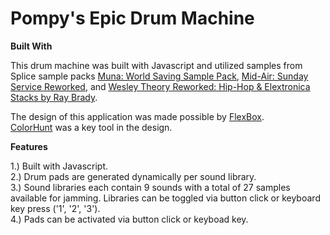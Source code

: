 # Pompy's Epic Drum Machine

<strong>Built With</strong>

This drum machine was built with Javascript and utilized samples from Splice sample packs <a href="https://splice.com/sounds/splice/muna-pack"> Muna: World Saving Sample Pack</a>, <a href="https://splice.com/sounds/jammcard-samples/jammcard-mid-air-sunday-service-reworked"> Mid-Air: Sunday Service Reworked</a>, and <a href="https://splice.com/sounds/jammcard-samples/wesley-theory-reworked-hip-hop-electronica-stacks-by-ray-brady"> Wesley Theory Reworked: Hip-Hop & Elextronica Stacks by Ray Brady</a>.<br>

The design of this application was made possible by <a href="https://developer.mozilla.org/es/docs/Web/CSS/CSS_Flexible_Box_Layout/Usando_las_cajas_flexibles_CSS">FlexBox</a>.<br><a href="https://colorhunt.co/">ColorHunt</a> was a key tool in the design.<br>

<strong>Features</strong>

1.) Built with Javascript. <br>
2.) Drum pads are generated dynamically per sound library.<br>
3.) Sound libraries each contain 9 sounds with a total of 27 samples available for jamming. Libraries can be toggled via button click or keyboard key press ('1', '2', '3').<br>
4.) Pads can be activated via button click or keyboad key.<br>


